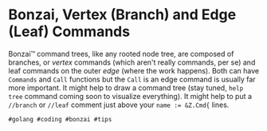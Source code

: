 # Bonzai, Vertex (Branch) and Edge (Leaf) Commands

Bonzai™ command trees, like any rooted node tree, are composed of
branches, or *vertex* commands (which aren't really commands, per se)
and leaf commands on the outer *edge* (where the work happens). Both can
have `Commands` and `Call` functions but the `Call` is an edge command
is usually far more important. It might help to draw a command tree
(stay tuned, `help tree` command coming soon to visualize everything).
It might help to put a `//branch` or `//leaf` comment just above your
`name := &Z.Cmd{` lines.

    #golang #coding #bonzai #tips
